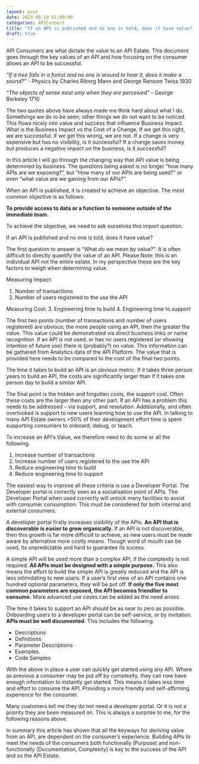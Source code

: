 ```yaml
---
layout: post
date: 2023-08-19 01:00:00
categories: APIConnect
title: "If an API is published and no one is told, does it have value? - API Consumers, the **only** API Success Criteria"
draft: true
---
```


API Consumers are what dictate the value to an API Estate. This document goes through the key values of an API and how focusing on the consumer allows an API to be successful.

<!--more-->


  *"If a tree falls in a forest and no one is around to hear it, does it make a sound?”* - Physics by Charles Riborg Mann and George Ransom Twiss 1920

  *“The objects of sense exist only when they are perceived”* - George Berkeley 1710


The two quotes above have always made me think hard about what I do. Somethings we do to be seen; other things we do not want to be noticed. This flows nicely into value and success that influence Business Impact. What is the Business Impact vs the Cost of a Change. If we get this right, we are successful. if we get this wrong, we are not. If a change is very expensive but has no visibility, is it successful?  If a change saves money but produces a negative impact on the business, is it successful?

In this article I will go through the changing way that API value is being determined by business. The questions being asked is no longer “how many APIs are we exposing?”, but “How many of our APIs are being used?” or even “what value are we gaining from our APIs?”.

When an API is published, it is created to achieve an objective. The most common objective is as follows:

**To provide access to data or a function to someone outside of the immediate team.**

To achieve the objective, we need to ask ourselves this import question.

If an API is published and no one is told, does it have value?

The first question to answer is “What do we mean by value?”. It is often difficult to directly quantify the value of an API. Please Note: this is an individual API not the entire estate. In my perspective these are the key factors to weigh when determining value.

Measuring Impact:
1.	Number of transactions
2.	Number of users registered to the use the API

Measuring Cost:
3.	Engineering time to build
4.	Engineering time to support




The first two points (number of transactions and number of users registered) are obvious; the more people using an API, then the greater the value. This value could be demonstrated via direct business links or name recognition.  If an API is not used, or has no users registered (or showing intention of future use) there is (probably?) no value.  This information can be gathered from Analytics data of the API Platform. The value that is provided here needs to be compared to the cost of the final two points.

The time it takes to build an API is an obvious metric. If it takes three person years to build an API, the costs are significantly larger than if it takes one person day to build a similar API.

The final point is the hidden and forgotten costs, the support cost. Often these costs are the larger then any other part. If an API has a problem this needs to be addressed – via support, and resolution. Additionally, and often overlooked is support to new users learning how to use the API. In talking to many API Estate owners >50% of their development effort time is spent supporting consumers to onboard, debug, or teach.

To increase an API’s Value, we therefore need to do some or all the following.

1.	Increase number of transactions
2.	Increase number of users registered to the use the API
3.	Reduce engineering time to build
4.	Reduce engineering time to support

The easiest way to improve all these criteria is use a Developer Portal. The Developer portal is correctly seen as a socialisation point of APIs. The Developer Portal when used correctly will unlock many facilities to assist with consumer consumption. This must be considered for both internal and external consumers.

A developer portal firstly increases visibility of the APIs. **An API that is discoverable is easier to grow organically.** If an API is not discoverable, then this growth is far more difficult to achieve, as new users must be made aware by alternative more costly means. Though word of mouth can be used, its unpredictable and hard to guarantee its sucess.


A simple API will be used more than a complex API, if the complexity is not required. **All APIs must be designed with a simple purpose.** This also means the effort to build the simple API is greatly reduced and the API is less intimidating to new users. If a user’s first view of an API contains one hundred optional parameters, they will be put off. **If only the five most common parameters are exposed, the API becomes friendlier to consume.**  More advanced use cases can be added as the need arises.

The time it takes to support an API should be as near to zero as possible. Onboarding users to a developer portal can be self-service, or by invitation. **APIs must be well documented**. This includes the following.
* Descriptions
* Definitions
* Parameter Descriptions
* Examples.
* Code Samples

With the above in place a user can quickly get started using any API. Where as previous a consumer may be put off by complexity, they can now have enough information to instantly get started.  This means it takes less time and effort to consume the API. Providing a more friendly and self-affirming experience for the consumer.

Many customers tell me they do not need a developer portal. Or it is not a priority they are been measured on. This is always a surprise to me, for the following reasons above.

In summary this article has shown that all the keyways for deriving value from an API, are dependent on the consumer’s experience. Building APIs to meet the needs of the consumers both functionally (Purpose) and non-functionally (Documentation, Complexity) is key to the success of the API and so the API Estate.  
